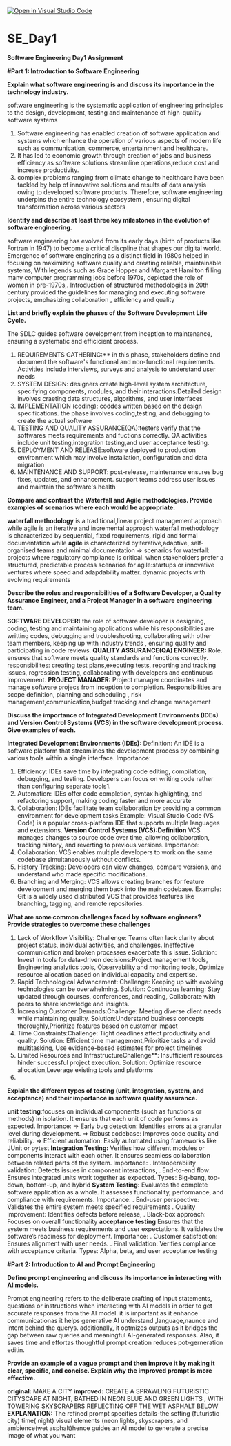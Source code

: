 [![Open in Visual Studio Code](https://classroom.github.com/assets/open-in-vscode-2e0aaae1b6195c2367325f4f02e2d04e9abb55f0b24a779b69b11b9e10269abc.svg)](https://classroom.github.com/online_ide?assignment_repo_id=15571608&assignment_repo_type=AssignmentRepo)
# SE_Day1

**Software Engineering Day1 Assignment**

**#Part 1: Introduction to Software Engineering**

**Explain what software engineering is and discuss its importance in the technology industry.**

software engineering is the systematic application of engineering principles to the design, development, testing and maintenance of high-quality software systems
1) Software engineering has enabled creation of software application and systems which enhance the operation of various aspects of modern life such as communication, commerce, entertainment and healthcare.
2) It has led to economic growth through creation of jobs and business efficiency as software solutions streamline operations,reduce cost and increase productivity.
3) complex problems ranging from climate change to healthcare have been tackled by help of innovative solutions and results of data analysis owing to developed software products. Therefore, software engineering underpins the entire technology ecosystem , ensuring digital transformation across various sectors
   
**Identify and describe at least three key milestones in the evolution of software engineering.**

software engineering has evolved from its early  days (birth of products like Fortran in 1947) to become a critical discpline that shapes our digital world. Emergence of software enginering as a distinct field  in 1980s  helped in focusing on maximizing software quality and creating reliable, maintainable systems, With legends such as Grace Hopper and Margaret Hamilton filling many computer programming jobs before 1970s, depicted the role of women in pre-1970s,. Introduction of  structured methodologies  in 20th century provided the guidelines for managing and executing software projects, emphasizing collaboration , efficiency and quality

**List and briefly explain the phases of the Software Development Life Cycle.**

The SDLC guides software development from inception to maintenance, ensuring a systematic and efficicient process.

1. REQUIREMENTS GATHERING:** in this phase, stakeholders define and document the software's functional and non-functional requirements. Activities include interviews, surveys and analysis to understand user needs
2. SYSTEM DESIGN: designers create high-level system architecture, specifying components, modules, and their interactions.Detailed design involves craeting data structures, algorithms, and user interfaces
3. IMPLEMENTATION (coding): coddes written based on the design specifications. the phase involves  coding,testing, and debugging to create the actual software
4. TESTING AND QUALITY ASSURANCE(QA):testers verify that the softwares meets requirements and fuctions correctly. QA activities include unit testing,integration testing,and user acceptance testing.
5. DEPLOYMENT AND RELEASE:software deployed to production environment which may involve installation, configuration and data migration
6. MAINTENANCE AND SUPPORT: post-release, maintenance ensures bug fixes, updates, and enhancement. support teams address user issues and maintain the software's health

**Compare and contrast the Waterfall and Agile methodologies. Provide examples of scenarios where each would be appropriate.**

**waterfall methodology** is a traditional,linear project management approach while agile is an iterative and incremental approach
waterfall methodology is characterized by sequential, fixed requirements, rigid and formal documentation while **agile** is characterized byiterative,adaptive, self-organised teams and minimal documentation
=> scenarios for waterfall: projects where regulatory compliance is critical. when stakeholders prefer a structured, predictable process
scenarios for agile:startups or innovative ventures where speed and adapdability matter. dynamic projects with evolving requirements

**Describe the roles and responsibilities of a Software Developer, a Quality Assurance Engineer, and a Project Manager in a software engineering team.**

**SOFTWARE DEVELOPER:** the role of software developer is designing, coding, testing and maintaining applications while his responsibilities are writting codes, debugging and troubleshooting, collaborating with other team members, keeping up with industry trends , ensuring quality and participating in code reviews.
**QUALITY ASSURANCE(QA) ENGINEER:** Role. ensures that software meets quality standards and functions correctly. responsibilites:  creating test plans,executing tests, reporting and tracking issues, regression testing, collaborating with developers and continuous improvement.
**PROJECT MANAGER:** Project manager coordinates and manage software projecs from inception to completion. Responsibilities are scope definition, planning and scheduling , risk management,communication,budget tracking and change management 

**Discuss the importance of Integrated Development Environments (IDEs) and Version Control Systems (VCS) in the software development process. Give examples of each.**

**Integrated Development Environments (IDEs):**
Definition: An IDE is a software platform that streamlines the development process by combining various tools within a single interface.
Importance: 
1. Efficiency: IDEs save time by integrating code editing, compilation, debugging, and testing. Developers can focus on writing code rather than configuring separate tools1.
2. Automation: IDEs offer code completion, syntax highlighting, and refactoring support, making coding faster and more accurate
3.  Collaboration: IDEs facilitate team collaboration by providing a common environment for development tasks.Example: Visual Studio Code (VS Code) is a popular cross-platform IDE that supports multiple languages and extensions.
**Version Control Systems (VCS):Definition** VCS manages changes to source code over time, allowing collaboration, tracking history, and reverting to previous versions.
Importance:
1. Collaboration: VCS enables multiple developers to work on the same codebase simultaneously without conflicts.
2. History Tracking: Developers can view changes, compare versions, and understand who made specific modifications.
3. Branching and Merging: VCS allows creating branches for feature development and merging them back into the main codebase. Example: Git is a widely used distributed VCS that provides features like branching, tagging, and remote repositories.

**What are some common challenges faced by software engineers? Provide strategies to overcome these challenges**

1. Lack of Workflow Visibility: Challenge: Teams often lack clarity about project status, individual activities, and challenges. Ineffective communication and broken processes exacerbate this issue. Solution: Invest in tools for data-driven decisions:Project management tools, Engineering analytics tools, Observability and monitoring tools, Optimize resource allocation based on individual capacity and expertise.
2. Rapid Technological Advancement: Challenge: Keeping up with evolving technologies can be overwhelming. Solution: Continuous learning: Stay updated through courses, conferences, and reading, Collaborate with peers to share knowledge and insights.
3. Increasing Customer Demands:Challenge: Meeting diverse client needs while maintaining quality. Solution:Understand business concepts thoroughly,Prioritize features based on customer impact
4. Time Constraints:Challenge: Tight deadlines affect productivity and quality. Solution: Efficient time management,Prioritize tasks and avoid multitasking, Use evidence-based estimates for project timelines
5. Limited Resources and InfrastructureChallenge**: Insufficient resources hinder successful project execution. Solution: Optimize resource allocation,Leverage existing tools and platforms
6. 
**Explain the different types of testing (unit, integration, system, and acceptance) and their importance in software quality assurance.**

**unit testing**:focuses on individual components (such as functions or methods) in isolation. It ensures that each unit of code performs as expected. Importance:
 => Early bug detection: Identifies errors at a granular level during development.
 => Robust codebase: Improves code quality and reliability.
 => Efficient automation: Easily automated using frameworks like JUnit or pytest
**Integration Testing:** Verifies how different modules or components interact with each other. It ensures seamless collaboration between related parts of the system. Importance: 
 . Interoperability validation: Detects issues in component interactions, 
 . End-to-end flow: Ensures integrated units work together as expected. Types: Big-bang, top-down, bottom-up, and hybrid
**System Testing:** Evaluates the complete software application as a whole. It assesses functionality, performance, and compliance with requirements. Importance:
  . End-user perspective: Validates the entire system meets specified requirements
  . Quality improvement: Identifies defects before release,
  . Black-box approach: Focuses on overall functionality
**acceptance testing** Ensures that the system meets business requirements and user expectations. It validates the software’s readiness for deployment. Importance:
  . Customer satisfaction: Ensures alignment with user needs.
  . Final validation: Verifies compliance with acceptance criteria. Types: Alpha, beta, and user acceptance testing
  
**#Part 2: Introduction to AI and Prompt Engineering**

**Define prompt engineering and discuss its importance in interacting with AI models.**

Prompt engineering refers to the deliberate crafting of input statements, questions or instructions when interacting with AI models in order to get accurate responses from the AI model. it is important as it enhance communicationas it helps generative AI understand ,language,naunce and intent behind the querys. additionally,  it optmizes outputs as it bridges  the gap between raw queries and meaningful AI-generated responses. Also, it saves time and effortas thoughtful prompt creation reduces pot-gerneration editin.

**Provide an example of a vague prompt and then improve it by making it clear, specific, and concise. Explain why the improved prompt is more effective.**

**original:** MAKE A CITY
**improved:** CREATE A SPRAWLING FUTURISTIC CITYSCAPE AT NIGHT, BATHED IN NEON BLUE AND GREEN LIGHTS , WITH TOWERING SKYSCRAPERS REFLECTING OFF THE WET ASPHALT BELOW
**EXPLANATION:** The refined prompt specifies details-the setting (futuristic city) time( night) visual elements (neon lights, skyscrapers, and ambience(wet asphalt)hence guides an AI model to generate a precise image of what you want

